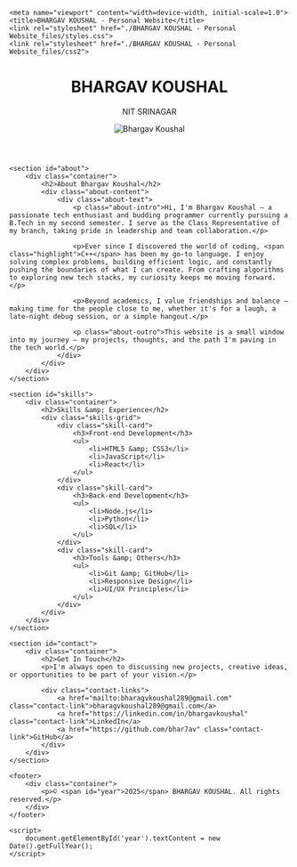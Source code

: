 <!DOCTYPE html>
<!-- saved from url=(0050)file:///C:/Users/bharg/personal-website/index.html -->
<html lang="en"><head><meta http-equiv="Content-Type" content="text/html; charset=UTF-8">
    
    <meta name="viewport" content="width=device-width, initial-scale=1.0">
    <title>BHARGAV KOUSHAL - Personal Website</title>
    <link rel="stylesheet" href="./BHARGAV KOUSHAL - Personal Website_files/styles.css">
    <link rel="stylesheet" href="./BHARGAV KOUSHAL - Personal Website_files/css2">
</head>
<body>
    <header>
        <div class="container">
            <div class="header-content">
                <div class="header-wrapper">
                    <div class="name-container">
                        <div class="name-wrapper">
                            <h1 class="name">BHARGAV KOUSHAL</h1>
                            <div class="name-underline"></div>
                        </div>
                        <p class="tagline">NIT SRINAGAR</p>
                    </div>
                    <div class="profile-photo-container">
                        <div class="photo-glow"></div>
                        <img src="./BHARGAV KOUSHAL - Personal Website_files/profile.jpg" alt="Bhargav Koushal" class="profile-photo">
                    </div>
                </div>
            </div>
        </div>
    </header>

    <section id="about">
        <div class="container">
            <h2>About Bhargav Koushal</h2>
            <div class="about-content">
                <div class="about-text">
                    <p class="about-intro">Hi, I'm Bhargav Koushal — a passionate tech enthusiast and budding programmer currently pursuing a B.Tech in my second semester. I serve as the Class Representative of my branch, taking pride in leadership and team collaboration.</p>
                    
                    <p>Ever since I discovered the world of coding, <span class="highlight">C++</span> has been my go-to language. I enjoy solving complex problems, building efficient logic, and constantly pushing the boundaries of what I can create. From crafting algorithms to exploring new tech stacks, my curiosity keeps me moving forward.</p>
                    
                    <p>Beyond academics, I value friendships and balance — making time for the people close to me, whether it's for a laugh, a late-night debug session, or a simple hangout.</p>
                    
                    <p class="about-outro">This website is a small window into my journey — my projects, thoughts, and the path I'm paving in the tech world.</p>
                </div>
            </div>
        </div>
    </section>

    <section id="skills">
        <div class="container">
            <h2>Skills &amp; Experience</h2>
            <div class="skills-grid">
                <div class="skill-card">
                    <h3>Front-end Development</h3>
                    <ul>
                        <li>HTML5 &amp; CSS3</li>
                        <li>JavaScript</li>
                        <li>React</li>
                    </ul>
                </div>
                <div class="skill-card">
                    <h3>Back-end Development</h3>
                    <ul>
                        <li>Node.js</li>
                        <li>Python</li>
                        <li>SQL</li>
                    </ul>
                </div>
                <div class="skill-card">
                    <h3>Tools &amp; Others</h3>
                    <ul>
                        <li>Git &amp; GitHub</li>
                        <li>Responsive Design</li>
                        <li>UI/UX Principles</li>
                    </ul>
                </div>
            </div>
        </div>
    </section>

    <section id="contact">
        <div class="container">
            <h2>Get In Touch</h2>
            <p>I'm always open to discussing new projects, creative ideas, or opportunities to be part of your vision.</p>
            
            <div class="contact-links">
                <a href="mailto:bharagvkoushal289@gmail.com" class="contact-link">bharagvkoushal289@gmail.com</a>
                <a href="https://linkedin.com/in/bhargavkoushal" class="contact-link">LinkedIn</a>
                <a href="https://github.com/bhar7av" class="contact-link">GitHub</a>
            </div>
        </div>
    </section>

    <footer>
        <div class="container">
            <p>© <span id="year">2025</span> BHARGAV KOUSHAL. All rights reserved.</p>
        </div>
    </footer>

    <script>
        document.getElementById('year').textContent = new Date().getFullYear();
    </script>



</body></html>
